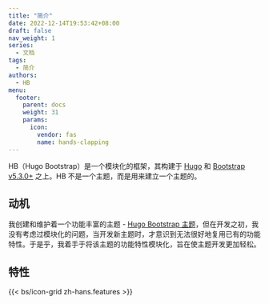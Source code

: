 ```yaml
---
title: "简介"
date: 2022-12-14T19:53:42+08:00
draft: false
nav_weight: 1
series:
  - 文档
tags:
  - 简介
authors:
  - HB
menu:
  footer:
    parent: docs
    weight: 31
    params:
      icon:
        vendor: fas
        name: hands-clapping
---
```


HB（Hugo Bootstrap）是一个模块化的框架，其构建于 [Hugo](https://gohugo.io) 和 [Bootstrap v5.3.0+](https://getbootstrap.com) 之上。HB 不是一个主题，而是用来建立一个主题的。

## 动机

我创建和维护着一个功能丰富的主题 - [Hugo Bootstrap 主题](https://hbs.razonyang.com/)，但在开发之初，我没有考虑过模块化的问题，当开发新主题时，才意识到无法很好地复用已有的功能特性。于是乎，我着手于将该主题的功能特性模块化，旨在使主题开发更加轻松。

## 特性

{{< bs/icon-grid zh-hans.features >}}
